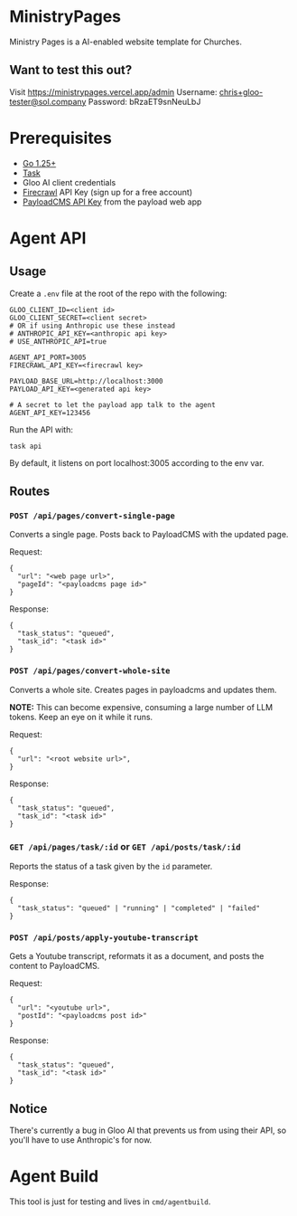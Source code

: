 # MinistryPages
Ministry Pages is a AI-enabled website template for Churches.

## Want to test this out?
Visit https://ministrypages.vercel.app/admin
Username: chris+gloo-tester@sol.company
Password: bRzaET9snNeuLbJ

# Prerequisites

- [Go 1.25+](https://go.dev/dl/)
- [Task](https://taskfile.dev)
- Gloo AI client credentials
- [Firecrawl](https://www.firecrawl.dev/) API Key (sign up for a free account)
- [PayloadCMS API Key](https://payloadcms.com/docs/authentication/api-keys) from the payload web app

# Agent API

## Usage

Create a `.env` file at the root of the repo with the following:
```
GLOO_CLIENT_ID=<client id>
GLOO_CLIENT_SECRET=<client secret>
# OR if using Anthropic use these instead
# ANTHROPIC_API_KEY=<anthropic api key>
# USE_ANTHROPIC_API=true

AGENT_API_PORT=3005
FIRECRAWL_API_KEY=<firecrawl key>

PAYLOAD_BASE_URL=http://localhost:3000
PAYLOAD_API_KEY=<generated api key>

# A secret to let the payload app talk to the agent
AGENT_API_KEY=123456
```

Run the API with:
```
task api
```

By default, it listens on port localhost:3005 according to the env var.

## Routes

### `POST /api/pages/convert-single-page`
Converts a single page. Posts back to PayloadCMS with the updated page.

Request:
```
{
  "url": "<web page url>",
  "pageId": "<payloadcms page id>"
}
```

Response:
```
{
  "task_status": "queued",
  "task_id": "<task id>"
}
```

### `POST /api/pages/convert-whole-site`
Converts a whole site. Creates pages in payloadcms and updates them.

**NOTE:** This can become expensive, consuming a large number of LLM tokens. Keep an eye on it while it runs.

Request:
```
{
  "url": "<root website url>",
}
```

Response:
```
{
  "task_status": "queued",
  "task_id": "<task id>"
}
```

### `GET /api/pages/task/:id` or `GET /api/posts/task/:id`
Reports the status of a task given by the `id` parameter.

Response:
```
{
  "task_status": "queued" | "running" | "completed" | "failed"
}
```

### `POST /api/posts/apply-youtube-transcript`
Gets a Youtube transcript, reformats it as a document, and posts the content to PayloadCMS.

Request:
```
{
  "url": "<youtube url>",
  "postId": "<payloadcms post id>"
}
```

Response:
```
{
  "task_status": "queued",
  "task_id": "<task id>"
}
```


## Notice

There's currently a bug in Gloo AI that prevents us from using their API, so you'll have to use Anthropic's for now.

# Agent Build

This tool is just for testing and lives in `cmd/agentbuild`.

